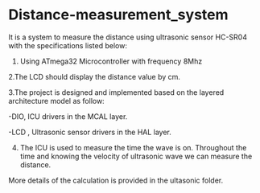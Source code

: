 # Distance-measurement_system

It is a system to measure the distance using ultrasonic sensor 
HC-SR04 with the specifications listed below:

1. Using ATmega32 Microcontroller with frequency 8Mhz

2.The LCD should display the distance value by cm.

3.The project is designed and implemented based on the layered architecture 
model as follow:

-DIO, ICU drivers in the MCAL layer.

-LCD , Ultrasonic sensor drivers in the HAL layer.

4. The ICU is used to measure the time the wave is on. Throughout the time and knowing the velocity of ultrasonic wave we can measure the distance.

More details of the calculation is provided in the ultasonic folder.
